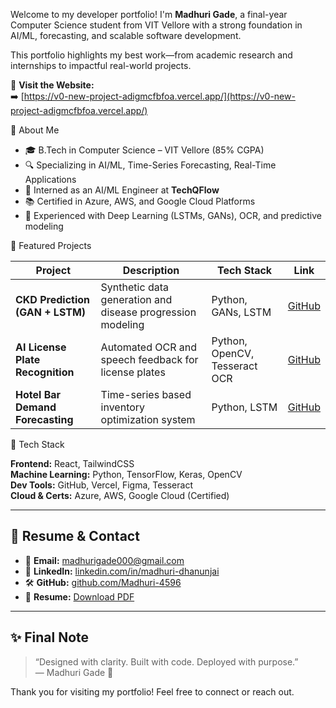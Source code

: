 Welcome to my developer portfolio! I'm **Madhuri Gade**, a final-year Computer Science student from VIT Vellore with a strong foundation in AI/ML, forecasting, and scalable software development.

This portfolio highlights my best work—from academic research and internships to impactful real-world projects.


🎯 **Visit the Website:**  
➡️ [https://v0-new-project-adigmcfbfoa.vercel.app/](https://v0-new-project-adigmcfbfoa.vercel.app/)


 🧠 About Me

- 🎓 B.Tech in Computer Science – VIT Vellore (85% CGPA)
- 🔍 Specializing in AI/ML, Time-Series Forecasting, Real-Time Applications
- 🧪 Interned as an AI/ML Engineer at **TechQFlow**
- 📚 Certified in Azure, AWS, and Google Cloud Platforms
- 🧠 Experienced with Deep Learning (LSTMs, GANs), OCR, and predictive modeling

💼 Featured Projects

| Project | Description | Tech Stack | Link |
|--------|-------------|------------|------|
| **CKD Prediction (GAN + LSTM)** | Synthetic data generation and disease progression modeling | Python, GANs, LSTM | [GitHub](https://github.com/Madhuri-4596/LONGITUDINAL-DL-MODEL-FOR-PREDECTING-CHRONIC-KIDNEY-DISEASE-PROGRESSION-USING-TEMPRAL-CLINIC) |
| **AI License Plate Recognition** | Automated OCR and speech feedback for license plates | Python, OpenCV, Tesseract OCR | [GitHub](https://github.com/Madhuri-4596/AI-Powered-License-Plate-Detection-and-Recognition) |
| **Hotel Bar Demand Forecasting** | Time-series based inventory optimization system | Python, LSTM | [GitHub](https://github.com/Madhuri-4596/Time-Series-Demand-Forecasting-for-Hotel-Bar-Operations.) |



🚀 Tech Stack

**Frontend:** React, TailwindCSS  
**Machine Learning:** Python, TensorFlow, Keras, OpenCV  
**Dev Tools:** GitHub, Vercel, Figma, Tesseract  
**Cloud & Certs:** Azure, AWS, Google Cloud (Certified)

---

## 📄 Resume & Contact

- 📧 **Email:** [madhurigade000@gmail.com](mailto:madhurigade000@gmail.com)  
- 💼 **LinkedIn:** [linkedin.com/in/madhuri-dhanunjai](https://linkedin.com/in/madhuri-dhanunjai)  
- 🛠 **GitHub:** [github.com/Madhuri-4596](https://github.com/Madhuri-4596)  
- 📄 **Resume:** [Download PDF](https://v0-new-project-adigmcfbfoa.vercel.app/Madhuri_Dhanunjai_resume_.pdf)

---

## ✨ Final Note

> “Designed with clarity. Built with code. Deployed with purpose.”  
> — Madhuri Gade 💫

Thank you for visiting my portfolio! Feel free to connect or reach out.
